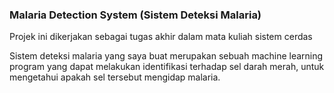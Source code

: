 ### Malaria Detection System (Sistem Deteksi Malaria)

Projek ini dikerjakan sebagai tugas akhir dalam mata kuliah sistem cerdas

Sistem deteksi malaria yang saya buat merupakan sebuah machine learning program yang dapat melakukan identifikasi terhadap sel darah merah, 
untuk mengetahui apakah sel tersebut mengidap malaria.
